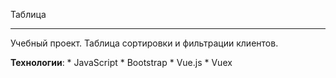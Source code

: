 Таблица

---

Учебный проект. Таблица сортировки и фильтрации клиентов.

**Технологии**: * JavaScript
                * Bootstrap
                * Vue.js
                * Vuex

